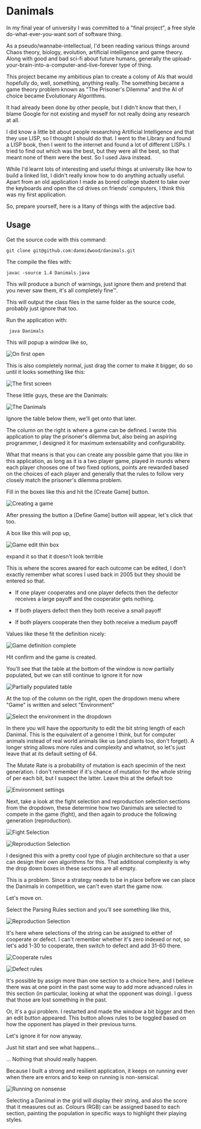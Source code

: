 # Danimals

In my final year of university I was committed to a "final project", a
free style do-what-ever-you-want sort of software thing.

As a pseudo/wannabe-intellectual, I'd been reading various things around
Chaos theory, biology, evolution, artificial intelligence and game
theory. Along with good and bad sci-fi about future humans, generally
the upload-your-brain-into-a-computer-and-live-forever type of thing.

This project became my ambitious plan to create a colony of AIs that
would hopefully do, well, something, anything really.
The something became a game theory problem known as "The Prisoner's
 Dilemma" and the AI of choice became Evolutionary Algorithms.

It had already been done by other people, but I didn't know that then, I
blame Google for not existing and myself for not really doing any
research at all.

I did know a little bit about people researching Artificial Intelligence
and that they use LISP, so I thought I should do that. I went to the
Library and found a LISP book, then I went to the internet and found a
lot of different LISPs. I tried to find out which was the best, but they
were all the best, so that meant none of them were the best. So I used
Java instead.

While I'd learnt lots of interesting and useful things at university
like how to build a linked list, I didn't really know how to do anything
actually useful. Apart from an old application I made as bored college
student to take over the keyboards and open the cd drives on friends'
computers, I think this was my first application.

So, prepare yourself, here is a litany of things with the adjective bad.


## Usage

Get the source code with this command:

    git clone git@github.com:danmidwood/danimals.git

The compile the files with:

    javac -source 1.4 Danimals.java

This will produce a bunch of warnings, just ignore them and pretend that
you never saw them, it's all completely fine™.

This will output the class files in the same folder as the source code,
probably just ignore that too.

Run the application with:

     java Danimals

This will popup a window like so,

![On first open](https://github.com/danmidwood/danimals/raw/graduation/docs/initial_open.png)

This is also completely normal, just drag the corner to make it bigger,
do so until it looks something like this:

![The first screen](https://github.com/danmidwood/danimals/raw/graduation/docs/home_screen.png)

These little guys, these are the Danimals:

![The Danimals](https://github.com/danmidwood/danimals/raw/graduation/docs/the_danimals.png)

Ignore the table below them, we'll get onto that later.

The column on the right is where a game can be defined. I wrote this
application to play the prisoner's dilemma but, also being an aspiring
programmer, I designed it for maximum extensability and configurability.

What that means is that you can create any possible game that you like
in this application, as long as it is a two player game, played in
rounds where each player chooses one of two fixed options, points are
rewarded based on the choices of each player and generally that the
rules to follow very closely match the prisoner's dilemma problem.

Fill in the boxes like this and hit the [Create Game] button.

![Creating a game](https://github.com/danmidwood/danimals/raw/graduation/docs/game_create.png)

After pressing the button a [Define Game] button will appear, let's
click that too.

A box like this will pop up,

![Game edit thin box](https://github.com/danmidwood/danimals/raw/graduation/docs/game_editing_thin.png)

expand it so that it doesn't look terrible

This is where the scores awared for each outcome can be edited, I don't
exactly remember what scores I used back in 2005 but they should be
entered so that.

* If one player cooperates and one player defects then the defector
  receives a large payoff and the cooperator gets nothing.

* If both players defect then they both receive a small payoff

* If both players cooperate then they both receive a medium payoff

Values like these fit the definition nicely:

![Game definition complete](https://github.com/danmidwood/danimals/raw/graduation/docs/game_edited.png)

Hit confirm and the game is created.

You'll see that the table at the bottom of the window is now partially
populated, but we can still continue to ignore it for now

![Partially populated table](https://github.com/danmidwood/danimals/raw/graduation/docs/partially_populated_table.png)

At the top of the column on the right, open the dropdown menu where
"Game" is written and select "Environment"

![Select the environment in the dropdown](https://github.com/danmidwood/danimals/raw/graduation/docs/selecting_environment.png)

In there you will have the opportunity to edit the bit string length of
each Danimal. This is the equivalent of a genome I think, but for
computer animals instead of real world animals like us (and plants too,
don't forget). A longer string allows more rules and complexity and
whatnot, so let's just leave that at its default setting of 64.

The Mutate Rate is a probability of mutation is each specimin of the
next generation. I don't remember if it's chance of mutation for the
whole string of per each bit, but I suspect the latter. Leave this at
the default too

![Environment settings](https://github.com/danmidwood/danimals/raw/graduation/docs/environment_settings.png)

Next, take a look at the fight selection and reproduction selection
sections from the dropdown, these determine how two Danimals are
selected to compete in the game (fight), and then again to produce the
following generation (reproduction).

![Fight Selection](https://github.com/danmidwood/danimals/raw/graduation/docs/fight_selection.png)

![Reproduction Selection](https://github.com/danmidwood/danimals/raw/graduation/docs/reproduction_selection.png)

I designed this with a pretty cool type of plugin architecture so that
a user can design their own algorithms for this. That additional
complexity is why the drop down boxes in these sections are all empty.

This is a problem. Since a strategy needs to be in place before we can
place the Danimals in competition, we can't even start the game now.

Let's move on.

Select the Parsing Rules section and you'll see something like this,

![Reproduction Selection](https://github.com/danmidwood/danimals/raw/graduation/docs/parsing_rules.png)

It's here where selections of the string can be assigned to either of
cooperate or defect. I can't remember whether it's zero indexed or not,
so let's add 1-30 to cooperate, then switch to defect and add 31-60
there.

![Cooperate rules](https://github.com/danmidwood/danimals/raw/graduation/docs/cooperate_rules.png)

![Defect rules](https://github.com/danmidwood/danimals/raw/graduation/docs/defect_rules.png)

It's possible by assign more than one section to a choice here, and I
believe there was at one point in the past some way to add more advanced
rules in this section (in particular, looking at what the opponent was
doing). I guess that those are lost something in the past.

Or, it's a gui problem. I restarted and made the window a bit bigger and
then an edit button appeared. This button allows rules to be toggled
based on how the opponent has played in their previous turns.

Let's ignore it for now anyway.

Just hit start and see what happens...

... Nothing that should really happen.

Because I built a strong and resilient application, it keeps on running
ever when there are errors and to keep on running is non-sensical.

![Running on nonsense](https://github.com/danmidwood/danimals/raw/graduation/docs/running_nonsense.png)

Selecting a Danimal in the grid will display their string, and also the
score that it measures out as. Colours (RGB) can be assigned based to
each section, painting the population in specific ways to highlight
their playing styles.

